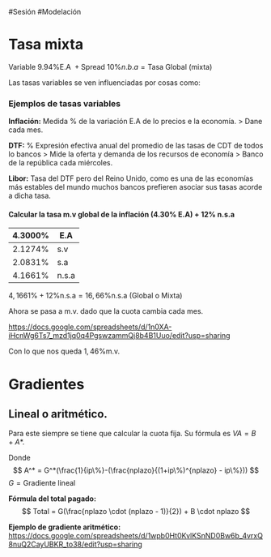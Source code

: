#Sesión #Modelación 

# Tasa mixta

$\text{Variable} \ 9.94\%\text{E.A} \ + \text{Spread} \ 10\% n.b.a = \text{Tasa Global (mixta)}$

Las tasas variables se ven influenciadas por cosas como:
### Ejemplos de tasas variables
**Inflación:** Medida % de la variación E.A de lo precios e la economía. > Dane cada mes.

**DTF:** % Expresión efectiva anual del promedio de las tasas de CDT de todos lo bancos > Mide la oferta y demanda de los recursos de economía > Banco de la república cada miércoles.

**Libor:** Tasa del DTF pero del Reino Unido, como es una de las economías más estables del mundo muchos bancos prefieren asociar sus tasas acorde a dicha tasa.

#### Calcular la tasa m.v global de la inflación (4.30% E.A) + 12% n.s.a

| 4.3000% | E.A   |
| ------- | ----- |
| 2.1274% | s.v   |
| 2.0831% | s.a   |
| 4.1661% | n.s.a |

$4,1661\% + 12\%\text{n.s.a} = 16,66\%\text{n.s.a}$ (Global o Mixta)

Ahora se pasa a m.v. dado que la cuota cambia cada mes.

https://docs.google.com/spreadsheets/d/1n0XA-iHcnWg6Ts7_mzd1jq0q4PgswzammQj8b4B1Uuo/edit?usp=sharing

Con lo que nos queda $1,46\%\text{m.v.}$ 

# Gradientes

## Lineal o aritmético.

Para este siempre se tiene que calcular la cuota fija. Su fórmula es $VA = B + A*$.

Donde 
$$
A^* = G^*(\frac{1}{ip\%}-(\frac{nplazo}{(1+ip\%)^{nplazo} - ip\%}))
$$
$G = \text{Gradiente lineal}$

**Fórmula del total pagado:**
$$
Total = G(\frac{nplazo \cdot (nplazo - 1)}{2}) + B \cdot nplazo
$$

**Ejemplo de gradiente aritmético:**
https://docs.google.com/spreadsheets/d/1wpb0Ht0KvlKSnND0Bw6b_4vrxQ8nuQ2CayUBKR_to38/edit?usp=sharing

